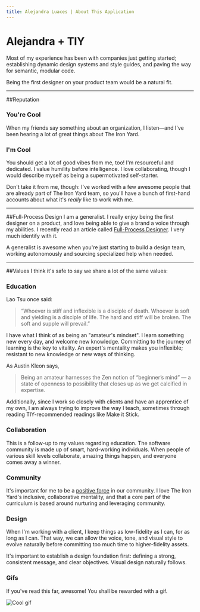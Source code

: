 ```yaml
---
title: Alejandra Luaces | About This Application
---
```

# Alejandra + TIY

Most of my experience has been with companies just getting started; establishing dynamic design systems and style guides, and paving the way for semantic, modular code.

Being the first designer on your product team would be a natural fit.

---

##Reputation

### You're Cool
When my friends say something about an organization, I listen&#8212;and I've been hearing a lot of great things about The Iron Yard.

### I'm Cool
You should get a lot of good vibes from me, too! I'm resourceful and dedicated. I value humility before intelligence. I love collaborating, though I would describe myself as being a supermotivated self-starter.

Don't take it from me, though: I've worked with a few awesome people that are already part of The Iron Yard team, so you'll have a bunch of first-hand accounts about what it's *really* like to work with me.

---

##Full-Process Design
I am a generalist. I really enjoy being the first designer on a product, and love being able to give a brand a voice through my abilities. I recently read an article called [Full-Process Designer](http://fullprocessdesigner.com/). I very much identify with it.

A generalist is awesome when you're just starting to build a design team, working autonomously and sourcing specialized help when needed.

---

##Values
I think it's safe to say we share a lot of the same values:

### Education
Lao Tsu once said:

> &#8220;Whoever is stiff and inflexible is a disciple of death. Whoever is soft and yielding is a disciple of life. The hard and stiff will be broken. The soft and supple will prevail.&#8221;

I have what I think of as being an "amateur's mindset". I learn something new every day, and welcome new knowledge. Committing to the journey of learning is the key to vitality. An expert's mentality makes you inflexible; resistant to new knowledge or new ways of thinking.

As Austin Kleon says,

> Being an amateur harnesses the Zen notion of “beginner’s mind” — a state of openness to possibility that closes up as we get calcified in expertise.

Additionally, since I work so closely with clients and have an apprentice of my own, I am always trying to improve the way I teach, sometimes through reading TIY-recommended readings like Make it Stick.

### Collaboration
This is a follow-up to my values regarding education. The software community is made up of smart, hard-working individuals. When people of various skill levels collaborate, amazing things happen, and everyone comes away a winner.

### Community
It's important for me to be a [positive force](https://medium.com/@alejandraluaces/we-don-t-need-more-negativity-bfaaaeb81073) in our community. I love The Iron Yard's inclusive, collaborative mentality, and that a core part of the curriculum is based around nurturing and leveraging community.

### Design
When I'm working with a client, I keep things as low-fidelity as I can, for as long as I can. That way, we can allow the voice, tone, and visual style to evolve naturally before committing too much time to higher-fidelity assets.

It's important to establish a design foundation first: defining a strong, consistent message, and clear objectives. Visual design naturally follows.

### Gifs

If you've read this far, awesome! You shall be rewarded with a gif.

![Cool gif](/images/catrusii.gif)

